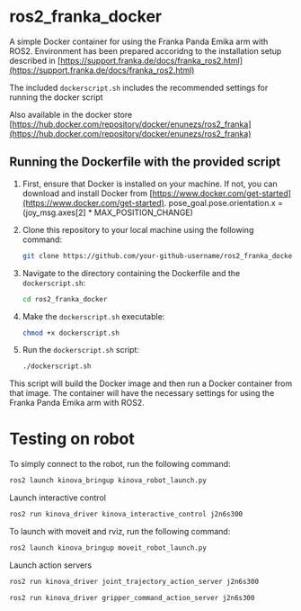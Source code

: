 # ros2_franka_docker

A simple Docker container for using the Franka Panda Emika arm with ROS2. Environment has been prepared accoridng to the installation setup described in [https://support.franka.de/docs/franka_ros2.html](https://support.franka.de/docs/franka_ros2.html)

The included `dockerscript.sh` includes the recommended settings for running the docker script

Also available in the docker store [https://hub.docker.com/repository/docker/enunezs/ros2_franka](https://hub.docker.com/repository/docker/enunezs/ros2_franka)

## Running the Dockerfile with the provided script

1. First, ensure that Docker is installed on your machine. If not, you can download and install Docker from [https://www.docker.com/get-started](https://www.docker.com/get-started).
   pose_goal.pose.orientation.x = (joy_msg.axes[2] \* MAX_POSITION_CHANGE)

2. Clone this repository to your local machine using the following command:

   ```bash
   git clone https://github.com/your-github-username/ros2_franka_docker.git
   ```

3. Navigate to the directory containing the Dockerfile and the `dockerscript.sh`:

   ```bash
   cd ros2_franka_docker
   ```

4. Make the `dockerscript.sh` executable:

   ```bash
   chmod +x dockerscript.sh
   ```

5. Run the `dockerscript.sh` script:

   ```bash
   ./dockerscript.sh
   ```

This script will build the Docker image and then run a Docker container from that image. The container will have the necessary settings for using the Franka Panda Emika arm with ROS2.

# Testing on robot

To simply connect to the robot, run the following command:

```bash
ros2 launch kinova_bringup kinova_robot_launch.py
```

Launch interactive control

```bash
ros2 run kinova_driver kinova_interactive_control j2n6s300
```

To launch with moveit and rviz, run the following command:

```bash
ros2 launch kinova_bringup moveit_robot_launch.py
```

Launch action servers

```bash
ros2 run kinova_driver joint_trajectory_action_server j2n6s300

ros2 run kinova_driver gripper_command_action_server j2n6s300
```
